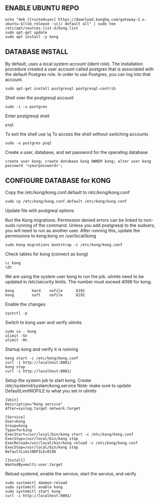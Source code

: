 ## ENABLE UBUNTU REPO
```
echo "deb [trusted=yes] https://download.konghq.com/gateway-2.x-ubuntu-$(lsb_release -sc)/ default all" | sudo tee /etc/apt/sources.list.d/kong.list 
sudo apt-get update
sudo apt install -y kong
```

## DATABASE INSTALL

By default, uses a local system account (ident role).  The installation procedure created a user account called postgres that is associated with the default Postgres role. In order to use Postgres, you can log into that account.
```
sudo apt-get install postgresql postgresql-contrib
```

Shell over the postgresql account
```
sudo -i -u postgres
```

Enter postgresql shell
```
psql
```

To exit the shell use \q
To access the shell without switching accounts
```
sudo -u postgres psql
```

Create a user, database, and set password for the operating database
```
create user kong; create database kong OWNER kong; alter user kong passowrd '<yourpassword>';
```

## CONFIGURE DATABASE for KONG

Copy the /etc/kong/kong.conf.default to /etc/kong/kong.conf
```
sudo cp /etc/kong/kong.conf.default /etc/kong/kong.conf
```
Update file with postgreql options

Run the Kong migrations.  Permission denied errors can be linked to non-sudo running of the command.  Unless you add postgresql to the sudoers, you will need to run as another user.
After running this, update the permissions to kong:kong on /usr/local/kong

```
sudo kong migrations bootstrap -c /etc/kong/kong.conf
```
Check tables for kong (connect as kong)
```
\c kong
\dt
```
We are using the system user kong to run the job.  ulimits need to be updated in /etc/security limits.  The number must exceed 4096 for kong.
```
kong		hard	nofile		8192
kong		soft	nofile		8192
```
Enable the changes
```
systctl -p
```

Switch to kong user and verify ulimits
```
sudo su - kong
ulimit -Sn
ulimit -Hn
```

Startup kong and verify it is running
```
kong start -c /etc/kong/kong.conf
curl -i http://localhost:8001/
kong stop
curl -i http://localhost:8001/
```

Setup the system job to start kong.  Create /etc/systemd/system/kong.service
Note: make sure to update DefaultLimitNOFILE to what you set in ulimits
```
[Unit]
Description="Kong service"
After=syslog.target network.target

[Service]
User=kong
Group=kong
Type=forking
ExecStart=/usr/local/bin/kong start -c /etc/kong/kong.conf
ExecStop=/usr/local/bin/kong stop 
ExecReload=/usr/local/bin/kong reload -c /etc/kong/kong.conf
ExecStop=/usr/local/bin/kong stop
DefaultLimitNOFILE=8196

[Install]
WantedBy=multi-user.target
```
Reload systemd, enable the service, start the service, and verify
```
sudo systemctl daemon-reload
sudo systemctl enable kong
sudo systemctl start kong
curl -i http://localhost:8001/
```


